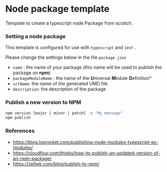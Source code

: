 # Node package template

Template to create a typescript node Package from scratch.

### Setting a node package

This template is configured for use with `typescript` and `jest` .

Please change  the settings below in the file `package.json`
- `name` : the name of your package (this name will be used to publish the package on **npm**)
- `packageModuleName` : the name of the **U**niversal **M**odule **D**efinition*
- `urlName`: the name of the generated UMD file
- `description`: the description of the package  


### Publish a new version to NPM
```bash
npm version [major | minor | patch] -m "My message"
npm publish
```

### References 
- https://blog.logrocket.com/publishing-node-modules-typescript-es-modules/
- https://cloudfour.com/thinks/how-to-publish-an-updated-version-of-an-npm-package/ 
- https://zellwk.com/blog/publish-to-npm/ 